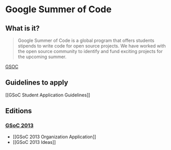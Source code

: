 # Google Summer of Code
## What is it?
> Google Summer of Code is a global program that offers students stipends to write code for open source projects. We have worked with the open source community to identify and fund exciting projects for the upcoming summer. 

[GSOC](https://google-melange.appspot.com/gsoc/homepage/google/gsoc2013)

## Guidelines to apply
 [[GSoC Student Application Guidelines]]
## Editions

### [GSoC 2013](http://www.google-melange.com/gsoc/homepage/google/gsoc2013)
* [[GSoC 2013 Organization Application]]
* [[GSoC 2013 Ideas]]

